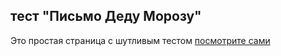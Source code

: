 ## тест "Письмо Деду Морозу"

Это простая страница с шутливым тестом [посмотрите сами](http://nadia902.github.io/test-dedMoroz/)
